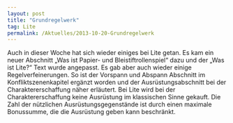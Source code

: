 ```yaml
---
layout: post
title: "Grundregelwerk"
tag: Lite
permalink: /Aktuelles/2013-10-20-Grundregelwerk
---
```



Auch in dieser Woche hat sich wieder einiges bei Lite getan. Es kam ein neuer Abschnitt &bdquo;Was ist Papier- und Bleistiftrollenspiel&ldquo; dazu und der &bdquo;Was ist Lite?&ldquo; Text wurde angepasst. Es gab aber auch wieder einige Regelverfeinerungen. So ist der Vorspann und Abspann Abschnitt im Konfliktszenenkapitel ergänzt worden und der Ausrüstungsabschnitt bei der Charaktererschaffung näher erläutert. Bei Lite wird bei der Charaktererschaffung keine Ausrüstung im klassischen Sinne gekauft. Die Zahl der nützlichen Ausrüstungsgegenstände ist durch einen maximale Bonussumme, die die Ausrüstung geben kann beschränkt.


